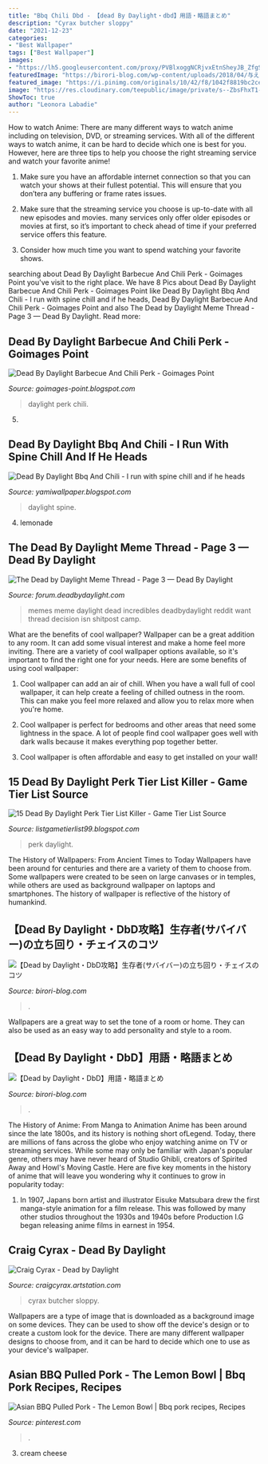 ```yaml
---
title: "Bbq Chili Dbd - 【dead By Daylight・dbd】用語・略語まとめ"
description: "Cyrax butcher sloppy"
date: "2021-12-23"
categories:
- "Best Wallpaper"
tags: ["Best Wallpaper"]
images:
- "https://lh5.googleusercontent.com/proxy/PVBlxoggNCRjvxEtnSheyJB_ZfgSNqVj1PRj0cfemgVwGuLBQSddcl1anm__UQtKHFqIJld484O88QVUSyMpxiwFoaqhS-xXSfV8CrCpy6UY9fEl64Cgcz7HqwQVnnCTcxYN-PgGzKQS06dXsfkzg7gWowzGjOFjBQQS=w1200-h630-p-k-no-nu"
featuredImage: "https://birori-blog.com/wp-content/uploads/2018/04/与えられた猶予.gif"
featured_image: "https://i.pinimg.com/originals/10/42/f8/1042f8819bc2ce10dbd077252341e1b3.jpg"
image: "https://res.cloudinary.com/teepublic/image/private/s--ZbsFhxT1--/c_crop,x_10,y_10/c_fit,w_986/c_crop,g_north_west,h_1038,w_1038,x_-26,y_-37/l_upload:v1565806151:production:blanks:vdbwo35fw6qtflw9kezw/fl_layer_apply,g_north_west,x_-137,y_-148/b_rgb:000000/c_limit,f_jpg,h_630,q_90,w_630/v1572166243/production/designs/6483487_0.jpg"
ShowToc: true
author: "Leonora Labadie"
---
```



How to watch Anime: There are many different ways to watch anime including on television, DVD, or streaming services.
With all of the different ways to watch anime, it can be hard to decide which one is best for you. However, here are three tips to help you choose the right streaming service and watch your favorite anime!
1. Make sure you have an affordable internet connection so that you can watch your shows at their fullest potential. This will ensure that you don’tera any buffering or frame rates issues.

2. Make sure that the streaming service you choose is up-to-date with all new episodes and movies. many services only offer older episodes or movies at first, so it’s important to check ahead of time if your preferred service offers this feature.

3. Consider how much time you want to spend watching your favorite shows.

	

		
searching about Dead By Daylight Barbecue And Chili Perk - Goimages Point you've visit to the right place. We have 8 Pics about Dead By Daylight Barbecue And Chili Perk - Goimages Point like Dead By Daylight Bbq And Chili - I run with spine chill and if he heads, Dead By Daylight Barbecue And Chili Perk - Goimages Point and also The Dead by Daylight Meme Thread - Page 3 — Dead By Daylight. Read more:
		
    
## Dead By Daylight Barbecue And Chili Perk - Goimages Point

<img loading=lazy src="https://res.cloudinary.com/teepublic/image/private/s--ZbsFhxT1--/c_crop,x_10,y_10/c_fit,w_986/c_crop,g_north_west,h_1038,w_1038,x_-26,y_-37/l_upload:v1565806151:production:blanks:vdbwo35fw6qtflw9kezw/fl_layer_apply,g_north_west,x_-137,y_-148/b_rgb:000000/c_limit,f_jpg,h_630,q_90,w_630/v1572166243/production/designs/6483487_0.jpg" onerror="this.onerror=null;this.src='https://tse1.mm.bing.net/th?id=OIP.o1dN2qBstn0KBGYDgf6tQAHaHa&amp;pid=15.1';" alt="Dead By Daylight Barbecue And Chili Perk - Goimages Point">

_Source: goimages-point.blogspot.com_

>daylight perk chili. 

	

5.

    
## Dead By Daylight Bbq And Chili - I Run With Spine Chill And If He Heads

<img loading=lazy src="https://i.redd.it/k96g4an80wx21.png" onerror="this.onerror=null;this.src='https://tse4.mm.bing.net/th?id=OIP.rYS1NmX777FEZs3gnv9bigHaEK&amp;pid=15.1';" alt="Dead By Daylight Bbq And Chili - I run with spine chill and if he heads">

_Source: yamiwallpaper.blogspot.com_

>daylight spine. 

	

4. lemonade 

    
## The Dead By Daylight Meme Thread - Page 3 — Dead By Daylight

<img loading=lazy src="https://us.v-cdn.net/6030815/uploads/editor/8l/il9m3w665dza.png" onerror="this.onerror=null;this.src='https://tse3.mm.bing.net/th?id=OIP.OJjZ-TRZMqxvTaudY14tRQHaGR&amp;pid=15.1';" alt="The Dead by Daylight Meme Thread - Page 3 — Dead By Daylight">

_Source: forum.deadbydaylight.com_

>memes meme daylight dead incredibles deadbydaylight reddit want thread decision isn shitpost camp. 

	

What are the benefits of cool wallpaper?
Wallpaper can be a great addition to any room. It can add some visual interest and make a home feel more inviting. There are a variety of cool wallpaper options available, so it's important to find the right one for your needs. Here are some benefits of using cool wallpaper: 
1. Cool wallpaper can add an air of chill. When you have a wall full of cool wallpaper, it can help create a feeling of chilled outness in the room. This can make you feel more relaxed and allow you to relax more when you're home. 

2. Cool wallpaper is perfect for bedrooms and other areas that need some lightness in the space. A lot of people find cool wallpaper goes well with dark walls because it makes everything pop together better. 

3. Cool wallpaper is often affordable and easy to get installed on your wall!

    
## 15 Dead By Daylight Perk Tier List Killer - Game Tier List Source

<img loading=lazy src="https://lh5.googleusercontent.com/proxy/PVBlxoggNCRjvxEtnSheyJB_ZfgSNqVj1PRj0cfemgVwGuLBQSddcl1anm__UQtKHFqIJld484O88QVUSyMpxiwFoaqhS-xXSfV8CrCpy6UY9fEl64Cgcz7HqwQVnnCTcxYN-PgGzKQS06dXsfkzg7gWowzGjOFjBQQS=w1200-h630-p-k-no-nu" onerror="this.onerror=null;this.src='https://tse3.mm.bing.net/th?id=OIP.IwLoiJGn8499_Blb6zY2EgHaCn&amp;pid=15.1';" alt="15 Dead By Daylight Perk Tier List Killer - Game Tier List Source">

_Source: listgametierlist99.blogspot.com_

>perk daylight. 

	

The History of Wallpapers: From Ancient Times to Today
Wallpapers have been around for centuries and there are a variety of them to choose from. Some wallpapers were created to be seen on large canvases or in temples, while others are used as background wallpaper on laptops and smartphones. The history of wallpaper is reflective of the history of humankind.

    
## 【Dead By Daylight・DbD攻略】生存者(サバイバー)の立ち回り・チェイスのコツ

<img loading=lazy src="https://birori-blog.com/wp-content/uploads/2018/04/BarbecueAndChilli.gif" onerror="this.onerror=null;this.src='https://tse2.mm.bing.net/th?id=OIP.7z1OKo9sLzzFPHeCQqcgqQAAAA&amp;pid=15.1';" alt="【Dead by Daylight・DbD攻略】生存者(サバイバー)の立ち回り・チェイスのコツ">

_Source: birori-blog.com_

>. 

	

Wallpapers are a great way to set the tone of a room or home. They can also be used as an easy way to add personality and style to a room.

    
## 【Dead By Daylight・DbD】用語・略語まとめ

<img loading=lazy src="https://birori-blog.com/wp-content/uploads/2018/04/与えられた猶予.gif" onerror="this.onerror=null;this.src='https://tse1.mm.bing.net/th?id=OIP.skVSPNKaKycHwr2RS2KLqAAAAA&amp;pid=15.1';" alt="【Dead by Daylight・DbD】用語・略語まとめ">

_Source: birori-blog.com_

>. 

	

The History of Anime: From Manga to Animation
Anime has been around since the late 1800s, and its history is nothing short ofLegend. Today, there are millions of fans across the globe who enjoy watching anime on TV or streaming services. While some may only be familiar with Japan's popular genre, others may have never heard of Studio Ghibli, creators of Spirited Away and Howl's Moving Castle. Here are five key moments in the history of anime that will leave you wondering why it continues to grow in popularity today:
1) In 1907, Japans born artist and illustrator Eisuke Matsubara drew the first manga-style animation for a film release. This was followed by many other studios throughout the 1930s and 1940s before Production I.G began releasing anime films in earnest in 1954.

    
## Craig Cyrax - Dead By Daylight

<img loading=lazy src="https://cdna.artstation.com/p/assets/images/images/024/674/832/smaller_square/craig-cyrax-sloppy-butcher.jpg?1583175161" onerror="this.onerror=null;this.src='https://tse1.mm.bing.net/th?id=OIP.w8SSnslN-L3c9NxRtDK2CAAAAA&amp;pid=15.1';" alt="Craig Cyrax - Dead by Daylight">

_Source: craigcyrax.artstation.com_

>cyrax butcher sloppy. 

	

Wallpapers are a type of image that is downloaded as a background image on some devices. They can be used to show off the device's design or to create a custom look for the device. There are many different wallpaper designs to choose from, and it can be hard to decide which one to use as your device's wallpaper.

    
## Asian BBQ Pulled Pork - The Lemon Bowl | Bbq Pork Recipes, Recipes

<img loading=lazy src="https://i.pinimg.com/originals/10/42/f8/1042f8819bc2ce10dbd077252341e1b3.jpg" onerror="this.onerror=null;this.src='https://tse2.mm.bing.net/th?id=OIP.p4pu6FrBKOC2mDXJG9ToGwAAAA&amp;pid=15.1';" alt="Asian BBQ Pulled Pork - The Lemon Bowl | Bbq pork recipes, Recipes">

_Source: pinterest.com_

>. 

	

3. cream cheese 

